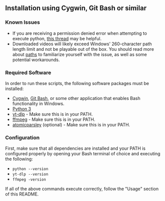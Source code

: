 ## Installation using Cygwin, Git Bash or similar

### Known Issues
* If you are receiving a permission denied error when attempting to execute python, [this thread](https://stackoverflow.com/questions/56974927/permission-denied-trying-to-run-python-on-windows-10) may be helpful.
* Downloaded videos will likely exceed Windows' 260-character path length limit and not be playable out of the box. You should read more about [paths](docs/About-Paths.md) to familiarize yourself with the issue, as well as some potential workarounds.


### Required Software
In order to run these scripts, the following software packages must be installed:

* [Cygwin](https://www.cygwin.com/), [Git Bash](http://git-scm.com), or some other application that enables Bash functionality in Windows.
* [Python 3](https://www.python.org/downloads/)
* [yt-dlp](https://github.com/pukkandan/yt-dlp) - Make sure this is in your PATH.
* [ffmpeg](https://www.ffmpeg.org/) - Make sure this is in your PATH.
* [atomicparsley](https://github.com/wez/atomicparsley) (optional) - Make sure this is in your PATH.

### Configuration
First, make sure that all dependencies are installed and your PATH is configured properly by opening your Bash terminal of choice and executing the following:

* `python --version`
* `yt-dlp --version`
* `ffmpeg -version`

If all of the above commands execute correctly, follow the "Usage" section of this README.
